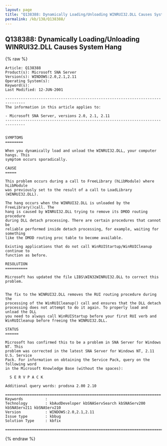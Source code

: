 ```yaml
---
layout: page
title: "Q138388: Dynamically Loading/Unloading WINRUI32.DLL Causes System Hang"
permalink: /kb/138/Q138388/
---
```


## Q138388: Dynamically Loading/Unloading WINRUI32.DLL Causes System Hang

{% raw %}

	Article: Q138388
	Product(s): Microsoft SNA Server
	Version(s): WINDOWS:2.0,2.1,2.11
	Operating System(s): 
	Keyword(s): 
	Last Modified: 12-JUN-2001
	
	-------------------------------------------------------------------------------
	The information in this article applies to:
	
	- Microsoft SNA Server, versions 2.0, 2.1, 2.11 
	-------------------------------------------------------------------------------
	
	
	SYMPTOMS
	========
	
	When you dynamically load and unload the WINRUI32.DLL, your computer hangs. This
	symptom occurs sporadically.
	
	CAUSE
	=====
	
	This problem occurs during a call to FreeLibrary (hLibModule) where hLibModule
	was previously set to the result of a call to LoadLibrary (WINRUI32.DLL).
	
	The hang occurs when the WINRUI32.DLL is unloaded by the FreeLibrary()call. The
	hang is caused by WINRUI32.DLL trying to remove its DMOD routing procedure
	during DLL detach processing. There are certain procedures that cannot be
	reliable performed inside detach processing, for example, waiting for something
	like the DMOD routing proc table to become available.
	
	Existing applications that do not call WinRUIStartup/WinRUICleanup continue to
	function as before.
	
	RESOLUTION
	==========
	
	Microsoft has updated the file LIBS\WIN32WINRUI32.DLL to correct this problem.
	
	
	The fix to the WINRUI32.DLL removes the RUI routing procedure during the
	processing of the WinRUICleanup() call and ensures that the DLL detach
	processing does not attempt to do it again. To properly load and unload the DLL
	you need to always call WinRUIStartup before your first RUI verb and
	WinRUICleanup before freeing the WINRUI32.DLL.
	
	STATUS
	======
	
	Microsoft has confirmed this to be a problem in SNA Server for Windows NT. This
	problem was corrected in the latest SNA Server for Windows NT, 2.11 U.S. Service
	Pack. For information on obtaining the Service Pack, query on the following word
	in the Microsoft Knowledge Base (without the spaces):
	
	  S E R V P A C K
	
	Additional query words: prodsna 2.00 2.10
	
	======================================================================
	Keywords          :  
	Technology        : kbAudDeveloper kbSNAServSearch kbSNAServ200 kbSNAServ211 kbSNAServ210
	Version           : WINDOWS:2.0,2.1,2.11
	Issue type        : kbbug
	Solution Type     : kbfix
	
	=============================================================================
	

{% endraw %}
